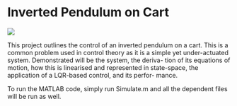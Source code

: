 # Inverted Pendulum on Cart

![](https://i.imgur.com/RsIf2X2.gif)

This project outlines the control of an inverted pendulum on a cart.
This is a common problem used in control theory as it is a simple yet
under-actuated system. Demonstrated will be the system, the deriva-
tion of its equations of motion, how this is linearised and represented
in state-space, the application of a LQR-based control, and its perfor-
mance.

To run the MATLAB code, simply run Simulate.m and all the dependent files will be run as well.
